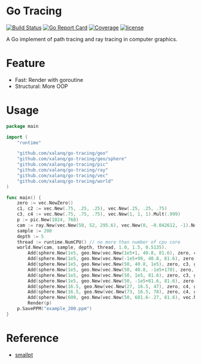 # Go Tracing

[![Build Status](https://travis-ci.org/xalanq/go-tracing.svg?branch=master)](https://travis-ci.org/xalanq/go-tracing)
[![Go Report Card](https://goreportcard.com/badge/github.com/xalanq/go-tracing)](https://goreportcard.com/report/github.com/xalanq/go-tracing)
[![Coverage](https://gocover.io/_badge/github.com/xalanq/go-tracing)](https://gocover.io/github.com/xalanq/go-tracing)
[![license](https://img.shields.io/badge/license-MIT-%23373737.svg)](https://raw.githubusercontent.com/xalanq/go-tracing/master/LICENSE)

A Go implement of path tracing and ray tracing in computer graphics.

# Feature

* Fast: Render with goroutine
* Structural: More OOP

# Usage

```Go
package main

import (
	"runtime"

	"github.com/xalanq/go-tracing/geo"
	"github.com/xalanq/go-tracing/geo/sphere"
	"github.com/xalanq/go-tracing/pic"
	"github.com/xalanq/go-tracing/ray"
	"github.com/xalanq/go-tracing/vec"
	"github.com/xalanq/go-tracing/world"
)

func main() {
	zero := vec.NewZero()
	c1, c2 := vec.New(.75, .25, .25), vec.New(.25, .25, .75)
	c3, c4 := vec.New(.75, .75, .75), vec.New(1, 1, 1).Mult(.999)
	p := pic.New(1024, 768)
	cam := ray.New(vec.New(50, 52, 295.6), vec.New(0, -0.042612, -1).Norm())
	sample := 200
	depth := 5
	thread := runtime.NumCPU() // no more than number of cpu core
	world.New(cam, sample, depth, thread, 1.0, 1.5, 0.5135).
		Add(sphere.New(1e5, geo.New(vec.New(1e5+1, 40.8, 81.6), zero, c1, geo.Diffuse))).
		Add(sphere.New(1e5, geo.New(vec.New(-1e5+99, 40.8, 81.6), zero, c2, geo.Diffuse))).
		Add(sphere.New(1e5, geo.New(vec.New(50, 40.8, 1e5), zero, c3, geo.Diffuse))).
		Add(sphere.New(1e5, geo.New(vec.New(50, 40.8, -1e5+170), zero, zero, geo.Diffuse))).
		Add(sphere.New(1e5, geo.New(vec.New(50, 1e5, 81.6), zero, c3, geo.Diffuse))).
		Add(sphere.New(1e5, geo.New(vec.New(50, -1e5+81.6, 81.6), zero, c3, geo.Diffuse))).
		Add(sphere.New(16.5, geo.New(vec.New(27, 16.5, 47), zero, c4, geo.Specular))).
		Add(sphere.New(16.5, geo.New(vec.New(73, 16.5, 78), zero, c4, geo.Refractive))).
		Add(sphere.New(600, geo.New(vec.New(50, 681.6-.27, 81.6), vec.New(12, 12, 12), zero, geo.Diffuse))).
		Render(p)
	p.SavePPM("example_200.ppm")
}

```

# Reference

* [smallpt](http://www.kevinbeason.com/smallpt/)